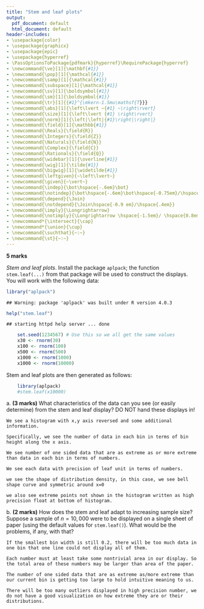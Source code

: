 ```yaml
---
title: "Stem and leaf plots"
output:
  pdf_document: default
  html_document: default
header-includes:
- \usepackage{color}
- \usepackage{graphicx}
- \usepackage{epic}
- \usepackage{hyperref}
- \PassOptionsToPackage{pdfmark}{hyperref}\RequirePackage{hyperref}
- \newcommand{\ve}[1]{\mathbf{#1}}
- \newcommand{\pop}[1]{\mathcal{#1}}
- \newcommand{\samp}[1]{\mathcal{#1}}
- \newcommand{\subspace}[1]{\mathcal{#1}}
- \newcommand{\sv}[1]{\boldsymbol{#1}}
- \newcommand{\sm}[1]{\boldsymbol{#1}}
- \newcommand{\tr}[1]{{#1}^{\mkern-1.5mu\mathsf{T}}}
- \newcommand{\abs}[1]{\left\lvert ~{#1} ~\right\rvert}
- \newcommand{\size}[1]{\left\lvert {#1} \right\rvert}
- \newcommand{\norm}[1]{\left|\left|{#1}\right|\right|}
- \newcommand{\field}[1]{\mathbb{#1}}
- \newcommand{\Reals}{\field{R}}
- \newcommand{\Integers}{\field{Z}}
- \newcommand{\Naturals}{\field{N}}
- \newcommand{\Complex}{\field{C}}
- \newcommand{\Rationals}{\field{Q}}
- \newcommand{\widebar}[1]{\overline{#1}}
- \newcommand{\wig}[1]{\tilde{#1}}
- \newcommand{\bigwig}[1]{\widetilde{#1}}
- \newcommand{\leftgiven}{~\left\lvert~}
- \newcommand{\given}{~\vert~}
- \newcommand{\indep}{\bot\hspace{-.6em}\bot}
- \newcommand{\notindep}{\bot\hspace{-.6em}\bot\hspace{-0.75em}/\hspace{.4em}}
- \newcommand{\depend}{\Join}
- \newcommand{\notdepend}{\Join\hspace{-0.9 em}/\hspace{.4em}}
- \newcommand{\imply}{\Longrightarrow}
- \newcommand{\notimply}{\Longrightarrow \hspace{-1.5em}/ \hspace{0.8em}}
- \newcommand*{\intersect}{\cap}
- \newcommand*{\union}{\cup}
- \newcommand{\suchthat}{~:~}
- \newcommand{\st}{~:~}
---
```




**5 marks**

*Stem and leaf plots*.  Install the package `aplpack`; the function `stem.leaf(...)` from that package will be used to construct the displays.  You will work with the following data:


```r
library("aplpack")
```

```
## Warning: package 'aplpack' was built under R version 4.0.3
```

```r
help("stem.leaf")
```

```
## starting httpd help server ... done
```

```r
    set.seed(1234567) # Use this so we all get the same values
    x30 <- rnorm(30)
    x100 <- rnorm(100)
    x500 <- rnorm(500)
    x1000 <- rnorm(1000)
    x1000 <- rnorm(10000)
```

Stem and leaf plots are then generated as follows:
   

```r
    library(aplpack)
    #stem.leaf(x10000)
```


a. **(3 marks)** What characteristics of the data can you see (or easily determine) from the stem and leaf display? DO NOT hand these displays in!


    We see a histogram with x,y axis reversed and some additional information.
    
    Specifically, we see the number of data in each bin in terms of bin height along the x axis. 
    
    We see number of one sided data that are as extreme as or more extreme than data in each bin in terms of numbers.
    
    We see each data with precision of leaf unit in terms of numbers.
    
    we see the shape of distribution density, in this case, we see bell shape curve and symmetric around x=0 
    
    we also see extreme points not shown in the histogram written as high precision float at bottom of histogram.
    
    
    
b. **(2 marks)** How does the stem and leaf adapt to increasing sample size? Suppose a sample of $n=10,000$ were to be displayed on a single sheet of paper (using the default values for `stem.leaf()`).  What would be the problems, if any, with that?

    If the smallest bin width is still 0.2, there will be too much data in one bin that one line could not display all of them.
    
    Each number must at least take some nontrivial area in our display. So the total area of these numbers may be larger than area of the paper.
    
    The number of one sided data that are as extreme as/more extreme than our current bin is getting too large to hold intuitive meaning to us.
    
    There will be too many outliers displayed in high precision number, we do not have a good visualization on how extreme they are or their distributions.





